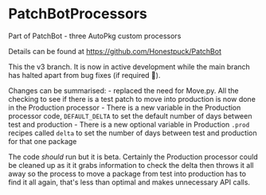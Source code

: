 # PatchBotProcessors
Part of PatchBot - three AutoPkg custom processors

Details can be found at https://github.com/Honestpuck/PatchBot

This the v3 branch. It is now in active development while the main branch has halted apart from bug fixes (if required 🤞).

Changes can be summarised:
    - replaced the need for Move.py. All the checking to see if there is a test patch to move into production is now done in the Production processor
    - There is a new variable in the Production processor code, `DEFAULT_DELTA` to set the default number of days between test and production
    - There is a new optional variable in Production `.prod` recipes called `delta` to set the number of days between test and production for that one package
  
The code *should* run but it is beta. Certainly the Production processor could be cleaned up as it it grabs information to check the delta then throws it all away so the process to move a package from test into production has to find it all again, that's less than optimal and makes unnecessary API calls.
